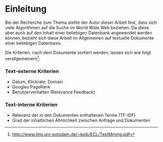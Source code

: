 # Einleitung

Bei der Recherche zum Thema stellte der Autor dieser Arbeit fest, dass sich viele Algorithmen auf die Suche im 
World Wide Web beziehen. Da diese aber auch auf den Inhalt einer beliebigen Datenbank angewendet werden können, bezieht
sich diese Arbeit im Allgemeinen auf textuelle Dokumente einer beliebigen Datenbasis.
  
Die Kriterien, nach dem Dokumente sortiert werden, lassen sich wie folgt verallgemeinern[^2]:

### Text-externe Kriterien
* Datum, Klickrate, Domain
* Googles PageRank
* Benutzerverhalten (Relevance Feedback)

### Text-interne Kriterien
* Relevanz der in den Dokumenten enthaltenen Terme (TF-IDF)
* Grad der inhaltlichen Ähnlichkeit zwischen Anfrage und Dokumenten

[^2]:http://www.ling.uni-potsdam.de/~kolb/ECL/TextMining.pdf